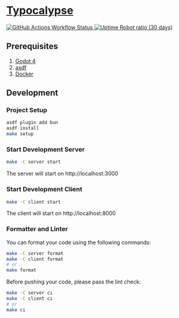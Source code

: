 # [Typocalypse](https://typocalypse.online)

<a href="https://github.com/andychow326/typocalypse/actions" target="_blank">
    <img src="https://img.shields.io/github/actions/workflow/status/andychow326/typocalypse/ci.yaml?branch=master" alt="GitHub Actions Workflow Status" />
</a>
<a href="https://typocalypse.online" target="_blank">
    <img src="https://img.shields.io/uptimerobot/ratio/m796808839-76b9e694c1ba24e6a20475d9" alt="Uptime Robot ratio (30 days)" />
</a>

## Prerequisites

1. [Godot 4](https://godotengine.org)
2. [asdf](https://asdf-vm.com)
3. [Docker](https://www.docker.com)

## Development

### Project Setup

```bash
asdf plugin add bun
asdf install
make setup
```

### Start Development Server

```bash
make -C server start
```

The server will start on http://localhost:3000

### Start Development Client

```bash
make -C client start
```

The client will start on http://localhost:8000

### Formatter and Linter

You can format your code using the following commands:

```bash
make -C server format
make -C client format
# or
make format
```

Before pushing your code, please pass the lint check:

```bash
make -C server ci
make -C client ci
# or
make ci
```
